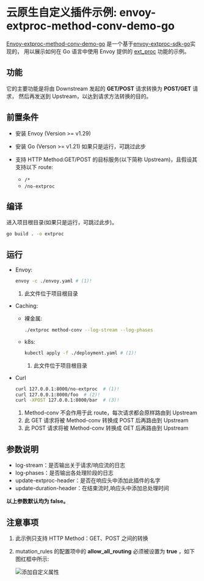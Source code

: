 # 云原生自定义插件示例: envoy-extproc-method-conv-demo-go

[Envoy-extproc-method-conv-demo-go](https://github.com/projectsesame/envoy-extproc-method-conv-demo-go)
是一个基于[envoy-extproc-sdk-go](https://github.com/wrossmorrow/envoy-extproc-sdk-go)实现的，
用以展示如何在 Go 语言中使用 Envoy 提供的
[ext_proc](https://www.envoyproxy.io/docs/envoy/latest/configuration/http/http_filters/ext_proc_filter)
功能的示例。

## 功能

它的主要功能是将由 Downstream 发起的 **GET/POST** 请求转换为 **POST/GET** 请求，
然后再发送到 Upstream，以达到请求方法转换的目的。

## 前置条件

- 安装 Envoy (Version >= v1.29)
- 安装 Go (Verson >= v1.21) 如果只是运行，可跳过此步
- 支持 HTTP Method:GET/POST 的目标服务(以下简称 Upstream)，且假设其支持以下 route:

    - `/*`
    - `/no-extproc`

## 编译

进入项目根目录(如果只是运行，可跳过此步)。

```bash
go build . -o extproc
```

## 运行

- Envoy:

    ```bash
    envoy -c ./envoy.yaml # (1)!
    ```

    1. 此文件位于项目根目录

- Caching:

    - 裸金属:

        ```bash
        ./extproc method-conv --log-stream --log-phases
        ```

    - k8s:

        ```bash
        kubectl apply -f ./deployment.yaml # (1)!
        ```

        1. 此文件位于项目根目录

- Curl

    ```bash
    curl 127.0.0.1:8000/no-extproc  # (1)!
    curl 127.0.0.1:8000/foo  # (2)!
    curl -XPOST 127.0.0.1:8000/bar  # (3)!
    ```

    1. Method-conv 不会作用于此 route，每次请求都会原样路由到 Upstream
    2. 此 GET 请求将被 Method-conv 转换成 POST 后再路由到 Upstream
    3. 此 POST 请求将被 Method-conv 转换成 GET 后再路由到 Upstream

## 参数说明

- log-stream：是否输出关于请求/响应流的日志
- log-phases：是否输出各处理阶段的日志
- update-extproc-header：是否在响应头中添加此插件的名字
- update-duration-header：在结束流时,响应头中添加总处理时间

**以上参数默认均为 false。**

## 注意事项

1. 此示例只支持 HTTP Method：GET、POST 之间的转换

2. mutation_rules 的配置项中的 **allow_all_routing** 必须被设置为 **true** ，如下图红框中所示:

    ![添加自定义属性](../images/mutation_rules.png)
